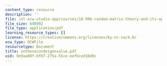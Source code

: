 ```yaml
---
content_type: resource
description: ''
file: /ol-ocw-studio-app/courses/18-996-random-matrix-theory-and-its-applications-spring-2004/9e9aa00fbf87275a55ceeefbced16d9c_onthesecondeigenvalue.pdf
file_size: 648992
file_type: application/pdf
learning_resource_types: []
license: https://creativecommons.org/licenses/by-nc-sa/4.0/
ocw_type: OCWFile
resourcetype: Document
title: onthesecondeigenvalue.pdf
uid: 9e9aa00f-bf87-275a-55ce-eefbced16d9c
---
```

